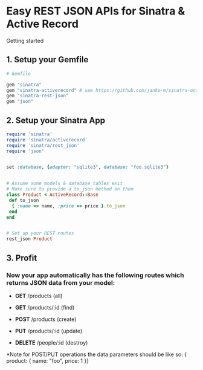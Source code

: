 # Easy REST JSON APIs for Sinatra & Active Record


Getting started

## 1. Setup your Gemfile

```ruby
# Gemfile

gem "sinatra"
gem "sinatra-activerecord" # see https://github.com/janko-m/sinatra-activerecord
gem "sinatra-rest-json"
gem "json"

```

## 2. Setup your Sinatra App

```ruby
require 'sinatra'
require 'sinatra/activerecord'
require 'sinatra/rest_json'
require 'json'


set :database, {adapter: "sqlite3", database: "foo.sqlite3"}


# Assume some models & database tables exit
# Make sure to provide a to_json method on them
class Product < ActiveRecord::Base
 def to_json
  { :name => name, :price => price }.to_json
 end
end


# Set up your REST routes
rest_json Product
```
## 3. Profit

### Now your app automatically has the following routes which returns JSON data from your model:

- **GET** /products (all)
- **GET** /products/:id (find)

- **POST** /products (create)
- **PUT** /products/:id (update)

- **DELETE** /people/:id (destroy)


*Note for POST/PUT operations the data parameters should be like so: { product: { name: "foo", price: 1 }}


